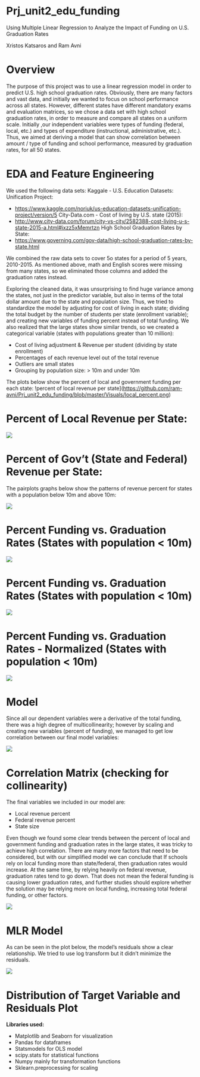 # Prj_unit2_edu_funding
Using Multiple Linear Regression to Analyze the Impact of Funding on U.S. Graduation Rates

Xristos Katsaros and Ram Avni



# **Overview**

The purpose of this project was to use a linear regression model in order to predict U.S. high school graduation rates. Obviously, there are many factors and vast data, and initially we wanted to focus on school performance across all states. However, different states have different mandatory exams and evaluation matrices, so we chose a data set with high school graduation rates, in order to measure and compare all states on a uniform scale. Initially ,our independent variables were types of funding (federal, local, etc.) and types of expenditure (instructional, administrative, etc.). Thus, we aimed at deriving a model that can show correlation between amount / type of funding and school performance, measured by graduation rates, for all 50 states.



# **EDA and Feature Engineering**

 We used the following data sets:
Kaggale - U.S. Education Datasets: Unification Project:
 * https://www.kaggle.com/noriuk/us-education-datasets-unification-project/version/5
City-Data.com - Cost of living by U.S. state (2015):
 * http://www.city-data.com/forum/city-vs-city/2582388-cost-living-u-s-state-2015-a.html#ixzz5xMemrtzn
High School Graduation Rates by State:
 * https://www.governing.com/gov-data/high-school-graduation-rates-by-state.html


We combined the raw data sets to cover 5o states for a period of 5 years, 2010-2015. As mentioned above, math and English scores were missing from many states, so we eliminated those columns and added the graduation rates instead. 


Exploring the cleaned data, it was unsurprising to find huge variance among the states, not just in the predictor variable, but also in terms of the total dollar amount due to the state and population size. Thus, we tried to standardize the model by adjusting for cost of living in each state; dividing the total budget by the number of students per state (enrollment variable); and creating new variables of funding percent instead of total funding. We also realized that the large states show similar trends, so we created a categorical variable (states with populations greater than 10 million):

  * Cost of living adjustment & Revenue per student (dividing by state enrollment)
  * Percentages of each revenue level out of the total revenue 
  * Outliers are small states
  * Grouping by population size: > 10m and under 10m

The plots below show the percent of local and government funding per each state:
!percent of local revenue per state](https://github.com/ram-avni/Prj_unit2_edu_funding/blob/master/Visuals/local_percent.png)
# **Percent of Local Revenue per State:**

![](https://github.com/ram-avni/Prj_unit2_edu_funding/blob/master/Visuals/gov_percent.png)
# **Percent of Gov’t (State and Federal) Revenue per State:**

The pairplots graphs below show the patterns of revenue percent for states with a population below 10m and above 10m:

![](https://github.com/ram-avni/Prj_unit2_edu_funding/blob/master/Visuals/states_above_10.png)
# **Percent Funding vs. Graduation Rates (States with population < 10m)**

![](https://github.com/ram-avni/Prj_unit2_edu_funding/blob/master/Visuals/states_below_10.png)
# **Percent Funding vs. Graduation Rates (States with population < 10m)**

![](https://github.com/ram-avni/Prj_unit2_edu_funding/blob/master/Visuals/states_above_10_scaled.png)
# **Percent Funding vs. Graduation Rates - Normalized (States with population < 10m)**

![](https://github.com/ram-avni/Prj_unit2_edu_funding/blob/master/Visuals/ols.png)
# **Model**

Since all our dependent variables were a derivative of the total funding, there was a high degree of multicollinearity; however by scaling and creating new variables (percent of funding), we managed to get low correlation between our final model variables:

![](https://github.com/ram-avni/Prj_unit2_edu_funding/blob/master/Visuals/Corrmtx.png)
# **Correlation Matrix (checking for collinearity)**

The final variables we included in our model are:
  * Local revenue percent
  * Federal revenue percent
  * State size
  
Even though we found some clear trends between the percent of local and government funding and graduation rates in the large states, it was tricky to achieve high correlation. There are many more factors that need to be considered, but with our simplified model we can conclude that If schools rely on local funding more than state/federal, then graduation rates would increase. At the same time, by relying heavily on federal revenue, graduation rates tend to go down. That does not mean the federal funding is causing lower graduation rates, and further studies should explore whether the solution may be relying more on local funding, increasing total federal funding, or other factors.

![](https://github.com/ram-avni/Prj_unit2_edu_funding/blob/master/Visuals/ols.png)
# **MLR Model**

As can be seen in the plot below, the model’s residuals show a clear relationship. We tried to use log transform but it didn’t minimize the residuals.

![](https://github.com/ram-avni/Prj_unit2_edu_funding/blob/master/Visuals/resid.png)
# **Distribution of Target Variable and Residuals Plot**

**Libraries used:**

  * Matplotlib and Seaborn for visualization
  * Pandas for dataframes
  * Statsmodels for OLS model
  * scipy.stats for statistical functions
  * Numpy mainly for transformation functions
  * Sklearn.preprocessing for scaling
